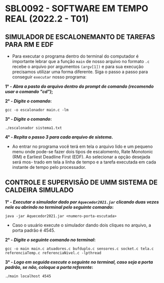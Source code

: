 # SBL0092 - SOFTWARE EM TEMPO REAL (2022.2 - T01)
## SIMULADOR DE ESCALONEMANTO DE TAREFAS PARA RM E EDF

- Para executar o programa dentro do terminal do computador é importante lebrar que a função `main` de nosso
arquivo no formato `.c` recebe o arquivo por argumentos `(argv[1])` e para sua execução precisamos utilizar
uma forma diferente. Siga o passo a passo para conseguir `executar` nosso programa:

**1° - *Abra a pasta do arquivo dentro do prompt de comando (recomendo usar o comando "cd")*;**

**2° - *Digite o comando*:**

    gcc -o escalonador main.c -lm

**3° - *Digite o comando*:**

    ./escalonador sistema1.txt

**4° - *Repita o passo 3 para cada arquivo de sistema*.**

- Ao entrar no programa você terá em tela o arquivo lido e um pequeno menu onde pode-se fazer dois tipos de
escalomento, Rate Monotonic (RM) e Earliest Deadline First (EDF). Ao selecionar a opção desejada será mos-
trado em tela a linha de tempo e a tarefa executada em cada instante de tempo pelo processador.

## CONTROLE E SUPERVISÃO DE UMM SISTEMA DE CALDEIRA SIMULADO

**1° - *Executar o simulador dado por `Aquecedor2021.jar` clicando duas vezes nele ou abrindo no terminal pelo seguinte comando*:**

    java -jar Aquecedor2021.jar <numero-porta-escutada>
    
- Caso o usuário execute o simulador dando dois cliques no arquivo, a porta padrão é 4545.

**2° - *Digite o seguinte comando no terminal*:**

    gcc -o main main.c atuadores.c bufduplo.c sensores.c socket.c tela.c referenciaTemp.c referenciaNivel.c -lpthread
    
**3° - *Logo em seguida execute o seguinte no terminal, caso seja a porta padrão, se não, coloque a porta referente*:**

    ./main localhost 4545
